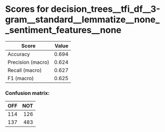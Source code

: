 # Scores for decision_trees__tfi_df__3-gram__standard__lemmatize__none__sentiment_features__none
|      Score      |Value|
|-----------------|----:|
|Accuracy         |0.694|
|Precision (macro)|0.624|
|Recall (macro)   |0.627|
|F1 (macro)       |0.625|

### Confusion matrix:
|OFF|NOT|
|--:|--:|
|114|126|
|137|483|
